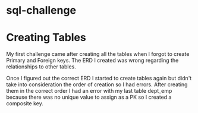 # sql-challenge

# Creating Tables

My first challenge came after creating all the tables when I forgot to create Primary and Foreign keys.  The ERD I created was wrong regarding the relationships to other tables.


Once I figured out the correct ERD I started to create tables again but didn't take into consideration the order of creation so I had errors.  After creating them in the correct order I had an error with my last table dept_emp because there was no unique value to assign as a PK so I created a composite key.
